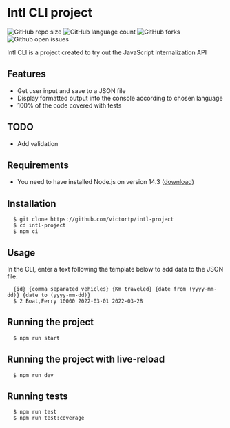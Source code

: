 # Intl CLI project

![GitHub repo size](https://img.shields.io/github/repo-size/victortp/intl-project?style=for-the-badge)
![GitHub language count](https://img.shields.io/github/languages/count/victortp/intl-project?style=for-the-badge)
![GitHub forks](https://img.shields.io/github/forks/victortp/intl-project?style=for-the-badge)
![Github open issues](https://img.shields.io/github/issues/victortp/intl-project?style=for-the-badge)

Intl CLI is a project created to try out the JavaScript Internalization API

## Features

- Get user input and save to a JSON file
- Display formatted output into the console according to chosen language
- 100% of the code covered with tests

## TODO

- Add validation

## Requirements

- You need to have installed Node.js on version 14.3 ([download](https://nodejs.org/en/download/))

## Installation

```
  $ git clone https://github.com/victortp/intl-project
  $ cd intl-project
  $ npm ci
```

## Usage

In the CLI, enter a text following the template below to add data to the JSON file:

```
  {id} {comma separated vehicles} {Km traveled} {date from (yyyy-mm-dd)} {date to (yyyy-mm-dd)}
  $ 2 Boat,Ferry 10000 2022-03-01 2022-03-28
```

## Running the project

```
  $ npm run start
```

## Running the project with live-reload

```
  $ npm run dev
```

## Running tests

```
  $ npm run test
  $ npm run test:coverage
```
